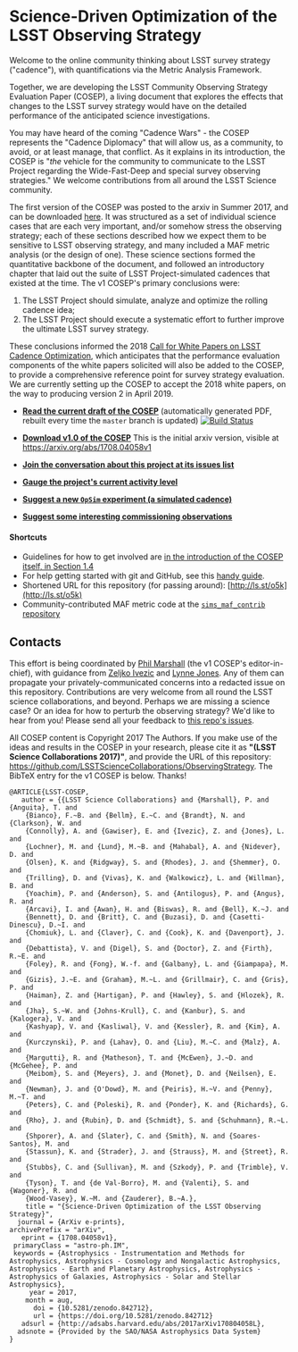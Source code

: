 # Science-Driven Optimization of the LSST Observing Strategy

Welcome to the online community thinking about LSST survey strategy ("cadence"), with quantifications via the Metric Analysis Framework.

Together, we are developing the LSST Community Observing Strategy Evaluation Paper (COSEP), a living document that explores the effects that changes to the LSST survey strategy would have on the detailed performance of the anticipated science investigations.

You may have heard of the coming  "Cadence Wars" - the COSEP represents the "Cadence Diplomacy" that will allow us, as a community, to avoid, or at least manage, that conflict.
As it explains in its introduction, the COSEP is "_the_ vehicle for the community to communicate to the LSST Project regarding the Wide-Fast-Deep and special survey observing strategies."
We welcome contributions from all around the LSST Science community.

The first version of the COSEP was posted to the arxiv in Summer 2017, and can be downloaded [here](https://arxiv.org/abs/1708.04058v1).
It was structured as a set of individual science cases that are each very important, and/or somehow stress the observing strategy; each of these sections described how we expect them to be sensitive to LSST observing strategy, and many included a MAF metric analysis (or the design of one). These science sections formed the quantitative backbone of the document, and followed an introductory chapter that laid out the suite of LSST Project-simulated cadences that existed at the time. The v1 COSEP's primary conclusions were:

1. The LSST Project should simulate, analyze and optimize the rolling cadence idea;
2. The LSST Project should execute a systematic effort to further improve the ultimate LSST survey strategy.

These conclusions informed the 2018 [Call for White Papers on LSST Cadence Optimization](https://docushare.lsst.org/docushare/dsweb/Get/Document-28382), which anticipates that the performance evaluation components of the white papers solicited will also be added to the COSEP, to provide a comprehensive reference point for survey strategy evaluation. We are currently setting up the COSEP to accept the 2018 white papers, on the way to producing version 2 in April 2019.


* **[Read the current draft of the COSEP](https://github.com/LSSTScienceCollaborations/ObservingStrategy/blob/pdf/whitepaper/LSST_Observing_Strategy_White_Paper.pdf
)** (automatically generated PDF, rebuilt every time the `master` branch is updated)
[![Build Status](https://travis-ci.org/LSSTScienceCollaborations/ObservingStrategy.svg?branch=master)](https://travis-ci.org/LSSTScienceCollaborations/ObservingStrategy)

* **[Download v1.0 of the COSEP](https://github.com/LSSTScienceCollaborations/ObservingStrategy/raw/master/whitepaper/releases/LSST_Observing_Strategy_White_Paper_v1.0.pdf)** This is the initial arxiv version, visible at https://arxiv.org/abs/1708.04058v1

* **[Join the conversation about this project at its issues list](https://github.com/LSSTScienceCollaborations/ObservingStrategy/issues)**

* **[Gauge the project's current activity level](https://github.com/LSSTScienceCollaborations/ObservingStrategy/pulse/halfweekly)**

* **[Suggest a new `OpSim` experiment (a simulated cadence)](https://github.com/LSSTScienceCollaborations/ObservingStrategy/blob/master/opsim/README.md)**

* **[Suggest some interesting commissioning observations](https://github.com/LSSTScienceCollaborations/ObservingStrategy/blob/master/commissioning/README.md)**


#### Shortcuts

* Guidelines for how to get involved are [in the introduction of the COSEP itself, in Section 1.4](https://github.com/LSSTScienceCollaborations/ObservingStrategy/blob/master/whitepaper/preface.tex)
* For help getting started with git and GitHub, see this [handy guide](https://github.com/drphilmarshall/GettingStarted#top).
* Shortened URL for this repository (for passing around): [http://ls.st/o5k](http://ls.st/o5k)
* Community-contributed MAF metric code at the [`sims_maf_contrib` repository](https://github.com/LSST-nonproject/sims_maf_contrib/wiki)

<!-- Old workshop links:
## The 2015 MAF Workshop, Bremerton
*August 19-21, 2015.*
* [Meeting website](http://lsstsciencecollaborations.github.io/ObservingStrategy/)
* [List of registered attendees](https://project.lsst.org/meetings/lsst2015/cadence-registrations)
* [Hack session products](https://github.com/LSSTScienceCollaborations/ObservingStrategy/issues?utf8=%E2%9C%93&q=label%3A%22Hack+Day!%22+)
* [Feedback form](http://goo.gl/forms/xmVBIWynm4)
## Face-to-Face White Paper Workshop, Tucscon
*November 19-20, 2015.*
* [Program](workshop/Tucson2015.md)
End of old workshop links -->

## Contacts

This effort is being coordinated by [Phil Marshall](https://github.com/LSSTScienceCollaborations/ObservingStrategy/issues/new?body=@drphilmarshall) (the v1 COSEP's editor-in-chief), with guidance from [Zeljko Ivezic](https://github.com/LSSTScienceCollaborations/ObservingStrategy/issues/new?body=@ivezic) and [Lynne Jones](https://github.com/LSSTScienceCollaborations/ObservingStrategy/issues/new?body=@rhiannonlynne). Any of them can propagate your privately-communicated concerns into a redacted issue on this repository. Contributions are very welcome from all round the LSST science collaborations, and beyond. Perhaps we are missing a science case? Or an idea for how to perturb the observing strategy? We'd like to hear from you! Please send all your feedback to [this repo's issues](https://github.com/LSSTScienceCollaborations/ObservingStrategy/issues).

All COSEP content is Copyright 2017 The Authors. If you make use of the ideas and results in the COSEP in your research, please cite it as **"(LSST Science Collaborations 2017)"**, and provide the URL of this repository: https://github.com/LSSTScienceCollaborations/ObservingStrategy. The BibTeX entry for the v1 COSEP is below.  Thanks!

```
@ARTICLE{LSST-COSEP,
   author = {{LSST Science Collaborations} and {Marshall}, P. and {Anguita}, T. and
	{Bianco}, F.~B. and {Bellm}, E.~C. and {Brandt}, N. and {Clarkson}, W. and
	{Connolly}, A. and {Gawiser}, E. and {Ivezic}, Z. and {Jones}, L. and
	{Lochner}, M. and {Lund}, M.~B. and {Mahabal}, A. and {Nidever}, D. and
	{Olsen}, K. and {Ridgway}, S. and {Rhodes}, J. and {Shemmer}, O. and
	{Trilling}, D. and {Vivas}, K. and {Walkowicz}, L. and {Willman}, B. and
	{Yoachim}, P. and {Anderson}, S. and {Antilogus}, P. and {Angus}, R. and
	{Arcavi}, I. and {Awan}, H. and {Biswas}, R. and {Bell}, K.~J. and
	{Bennett}, D. and {Britt}, C. and {Buzasi}, D. and {Casetti-Dinescu}, D.~I. and
	{Chomiuk}, L. and {Claver}, C. and {Cook}, K. and {Davenport}, J. and
	{Debattista}, V. and {Digel}, S. and {Doctor}, Z. and {Firth}, R.~E. and
	{Foley}, R. and {Fong}, W.-f. and {Galbany}, L. and {Giampapa}, M. and
	{Gizis}, J.~E. and {Graham}, M.~L. and {Grillmair}, C. and {Gris}, P. and
	{Haiman}, Z. and {Hartigan}, P. and {Hawley}, S. and {Hlozek}, R. and
	{Jha}, S.~W. and {Johns-Krull}, C. and {Kanbur}, S. and {Kalogera}, V. and
	{Kashyap}, V. and {Kasliwal}, V. and {Kessler}, R. and {Kim}, A. and
	{Kurczynski}, P. and {Lahav}, O. and {Liu}, M.~C. and {Malz}, A. and
	{Margutti}, R. and {Matheson}, T. and {McEwen}, J.~D. and {McGehee}, P. and
	{Meibom}, S. and {Meyers}, J. and {Monet}, D. and {Neilsen}, E. and
	{Newman}, J. and {O'Dowd}, M. and {Peiris}, H.~V. and {Penny}, M.~T. and
	{Peters}, C. and {Poleski}, R. and {Ponder}, K. and {Richards}, G. and
	{Rho}, J. and {Rubin}, D. and {Schmidt}, S. and {Schuhmann}, R.~L. and
	{Shporer}, A. and {Slater}, C. and {Smith}, N. and {Soares-Santos}, M. and
	{Stassun}, K. and {Strader}, J. and {Strauss}, M. and {Street}, R. and
	{Stubbs}, C. and {Sullivan}, M. and {Szkody}, P. and {Trimble}, V. and
	{Tyson}, T. and {de Val-Borro}, M. and {Valenti}, S. and {Wagoner}, R. and
	{Wood-Vasey}, W.~M. and {Zauderer}, B.~A.},
    title = "{Science-Driven Optimization of the LSST Observing Strategy}",
  journal = {ArXiv e-prints},
archivePrefix = "arXiv",
   eprint = {1708.04058v1},
 primaryClass = "astro-ph.IM",
 keywords = {Astrophysics - Instrumentation and Methods for Astrophysics, Astrophysics - Cosmology and Nongalactic Astrophysics, Astrophysics - Earth and Planetary Astrophysics, Astrophysics - Astrophysics of Galaxies, Astrophysics - Solar and Stellar Astrophysics},
     year = 2017,
    month = aug,
      doi = {10.5281/zenodo.842712},
      url = {https://doi.org/10.5281/zenodo.842712}
   adsurl = {http://adsabs.harvard.edu/abs/2017arXiv170804058L},
  adsnote = {Provided by the SAO/NASA Astrophysics Data System}
}
```
